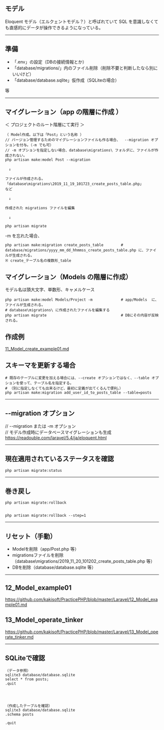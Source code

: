 ## モデル
Eloquent モデル（エルクェントモデル？）と呼ばれていて SQL を意識しなくても直感的にデータが操作できるようになっている。

_________________________________________________________
## 準備
 * 「.env」の設定（DBの接続情報とか）  
 * 「database/migrations/」内のファイル削除（削除不要と判断したなら別にいいけど）  
 * 「database/database.sqlite」仮作成（SQLiteの場合）  

等  


_________________________________________________________
## マイグレーション（app の階層に作成 ）
＜ プロジェクトのルート階層にて実行 ＞  
```
（ Model作成。以下は「Post」という名称 ）
// バージョン管理するためのマイグレーションファイルも作る場合、  --migration オプションを付与。（-m でも可）
// -m オプションを指定しない場合、database\migrations\ フォルダに、ファイルが作成されない。
php artisan make:model Post --migration

　↓

ファイルが作成される。
「database\migrations\2019_11_19_101723_create_posts_table.php」
など

　↓

作成された migrations ファイルを編集

　↓

php artisan migrate
```
-m を忘れた場合、  
```
php artisan make:migration create_posts_table        # database/migrations/yyyy_mm_dd_hhmmss_create_posts_table.php に、ファイルが生成される。
※ create_テーブル名の複数形_table
```


## マイグレーション（Models の階層に作成）
モデル名は頭大文字、単数形、キャメルケース  
```
php artisan make:model Models/Project -m             # app/Models  に、ファイルが生成される。
# database\migrations\ に作成されたファイルを編集する
php artisan migrate                                  # DBにその内容が反映される。
```

## 作成例
<a href="11_Model_create_example01.md">11_Model_create_example01.md</a>


## スキーマを更新する場合
```
# 既存のテーブルに変更を加える場合には、--create オプションではなく、--table オプションを使って、テーブル名を指定する。
# （別に指定しなくても出来るけど、最初に定義が出てくるんで便利。）
php artisan make:migration add_user_id_to_posts_table --table=posts
```

_________________________________________________________
## --migration オプション
// --migration または -m オプション  
// モデル作成時にデータベースマイグレーションも生成  
https://readouble.com/laravel/5.4/ja/eloquent.html  


_________________________________________________________
## 現在適用されているステータスを確認
```
php artisan migrate:status
```

_________________________________________________________
## 巻き戻し
```
php artisan migrate:rollback


php artisan migrate:rollback --step=1
```

_________________________________________________________
## リセット（手動）
 * Modelを削除（app/Post.php 等）
 * migrationsファイルを削除（database\migrations/2019_11_20_101202_create_posts_table.php 等）
 * DBを削除（database/database.sqlite 等）

_________________________________________________________
## 12_Model_example01
https://github.com/kakisoft/PracticePHP/blob/master/Laravel/12_Model_example01.md


## 13_Model_operate_tinker
https://github.com/kakisoft/PracticePHP/blob/master/Laravel/13_Model_operate_tinker.md


_________________________________________________________
## SQLiteで確認
```
（データ参照）
sqlite3 database/database.sqlite
select * from posts;
.quit




（作成したテーブルを確認）
sqlite3 database/database.sqlite
.schema posts

.quit
```


